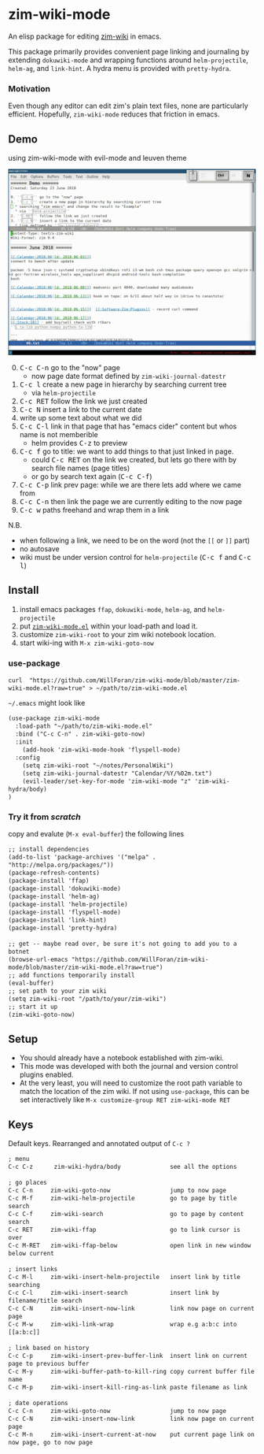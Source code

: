 # zim-wiki-mode
An elisp package for editing [zim-wiki](http://zim-wiki.org) in emacs.

This package primarily provides convenient page linking and journaling by extending `dokuwiki-mode` and wrapping functions around `helm-projectile`, `helm-ag`, and `link-hint`. A hydra menu is provided with `pretty-hydra`.

### Motivation
Even though any editor can edit zim's plain text files, none are particularly efficient. Hopefully, `zim-wiki-mode` reduces that friction in emacs.

## Demo
using zim-wiki-mode with evil-mode and leuven theme

![demo gif](demo.gif?raw=true) 

  0. <kbd>C-c C-n</kbd> go to the "now" page
     * now page date format defined by `zim-wiki-journal-datestr`
  1. <kbd>C-c l</kbd> create a new page in hierarchy by searching current tree 
     * via `helm-projectile`
  2. <kbd>C-c RET</kbd> follow the link we just created
  3. <kbd>C-c N</kbd> insert a link to the current date 
  4. write up some text about what we did
  5. <kbd>C-c C-l</kbd> link in that page that has "emacs cider" content but whos name is not memberible
     * helm provides <kbd>C-z</kbd> to preview
  6. <kbd>C-c f</kbd> go to title: we want to add things to that just linked in page.
     * could <kbd>C-c RET</kbd> on the link we created, but lets go there with by search file names (page titles)
     * or go by search text again (<kbd>C-c C-f</kbd>)
  7. <kbd>C-c C-p</kbd> link prev page: while we are there lets add where we came from
  8. <kbd>C-c C-n</kbd> then link the page we are currently editing to the now page
  9. <kbd>C-c w</kbd> paths freehand and wrap them in a link

N.B.
  * when following a link, we need to be on the word (not the `[[` or `]]` part)
  * no autosave
  * wiki must be under version control for `helm-projectile` (<kbd>C-c f</kbd> and <kbd>C-c l</kbd>)

## Install
1. install emacs packages `ffap`, `dokuwiki-mode`, `helm-ag`, and `helm-projectile`
2. put [`zim-wiki-mode.el`](zim-wiki-mode.el?raw=true) within your load-path and load it.
3. customize `zim-wiki-root` to your zim wiki notebook location.
4. start wiki-ing with `M-x zim-wiki-goto-now`

### use-package 
```
curl  "https://github.com/WillForan/zim-wiki-mode/blob/master/zim-wiki-mode.el?raw=true" > ~/path/to/zim-wiki-mode.el
```

`~/.emacs` might look like

```elisp
(use-package zim-wiki-mode
  :load-path "~/path/to/zim-wiki-mode.el"
  :bind ("C-c C-n" . zim-wiki-goto-now)
  :init
    (add-hook 'zim-wiki-mode-hook 'flyspell-mode)
  :config
    (setq zim-wiki-root "~/notes/PersonalWiki")
    (setq zim-wiki-journal-datestr "Calendar/%Y/%02m.txt")
    (evil-leader/set-key-for-mode 'zim-wiki-mode "z" 'zim-wiki-hydra/body)
)
```


### Try it from *scratch*
copy and evalute (`M-x eval-buffer`) the following lines
```elisp
;; install dependencies
(add-to-list 'package-archives '("melpa" . "http://melpa.org/packages/"))
(package-refresh-contents)
(package-install 'ffap)
(package-install 'dokuwiki-mode)
(package-install 'helm-ag)
(package-install 'helm-projectile) 
(package-install 'flyspell-mode) 
(package-install 'link-hint) 
(package-install 'pretty-hydra) 

;; get -- maybe read over, be sure it's not going to add you to a botnet
(browse-url-emacs "https://github.com/WillForan/zim-wiki-mode/blob/master/zim-wiki-mode.el?raw=true")
;; add functions temporarily install
(eval-buffer)
;; set path to your zim wiki
(setq zim-wiki-root "/path/to/your/zim-wiki")
;; start it up
(zim-wiki-goto-now)
```


## Setup

 * You should already have a notebook established with zim-wiki. 
 * This mode was developed with both the journal and version control plugins enabled.
 * At the very least, you will need to customize the root path variable to match the location of the zim wiki. If not using `use-package`, this can be set interactively like `M-x customize-group RET zim-wiki-mode RET`

## Keys
Default keys. Rearranged and annotated output of `C-c ?`

```
; menu
C-c C-z      zim-wiki-hydra/body              see all the options

; go places
C-c C-n		zim-wiki-goto-now                 jump to now page
C-c M-f		zim-wiki-helm-projectile          go to page by title search
C-c C-f		zim-wiki-search                   go to page by content search
C-c RET		zim-wiki-ffap                     go to link cursor is over
C-c M-RET	zim-wiki-ffap-below               open link in new window below current

; insert links
C-c M-l		zim-wiki-insert-helm-projectile   insert link by title searching
C-c C-l		zim-wiki-insert-search            insert link by filename/title search
C-c C-N		zim-wiki-insert-now-link          link now page on current page
C-c M-w		zim-wiki-link-wrap                wrap e.g a:b:c into [[a:b:c]]

; link based on history
C-c C-p		zim-wiki-insert-prev-buffer-link  insert link on current page to previous buffer
C-c M-y		zim-wiki-buffer-path-to-kill-ring copy current buffer file name
C-c M-p		zim-wiki-insert-kill-ring-as-link paste filename as link

; date operations
C-c C-n		zim-wiki-goto-now                 jump to now page
C-c C-N		zim-wiki-insert-now-link          link now page on current page
C-c M-n		zim-wiki-insert-current-at-now    put current page link on now page, go to now page
```
